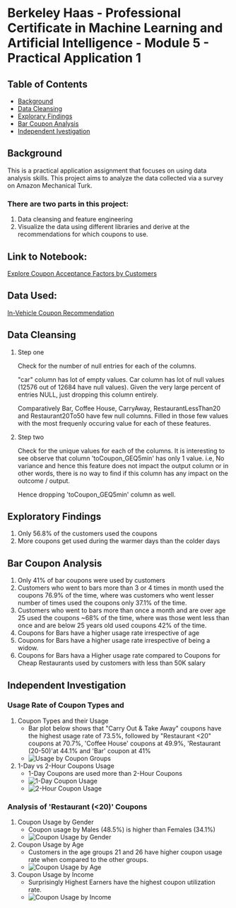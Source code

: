 # Berkeley Haas - Professional Certificate in Machine Learning and Artificial Intelligence - Module 5 - Practical Application 1

## Table of Contents
- [Background](#background)
- [Data Cleansing](#data-cleansing)
- [Explorary Findings](#exploratory-findings)
- [Bar Coupon Analysis](#bar-coupon-analysis)
- [Independent Ivestigation](#independent-investigation)

## Background
This is a practical application assignment that focuses on using data analysis skills.
This project aims to analyze the data collected via a survey on Amazon Mechanical Turk. 

### There are two parts in this project: 
 1. Data cleansing and feature engineering 
 2. Visualize the data using different libraries and derive at the recommendations for which coupons to use.

## Link to Notebook:
[Explore Coupon Acceptance Factors by Customers](https://github.com/nbajam/BH-PCAIML-MOD5-PAA1/blob/main/prompt.ipynb)

## Data Used:
[In-Vehicle Coupon Recommendation](https://archive.ics.uci.edu/dataset/603/in+vehicle+coupon+recommendation)

## Data Cleansing

1. Step one

    Check for the number of null entries for each of the columns.

    "car" column has lot of empty values. Car column has lot of null values (12576 out of 12684 have null values). Given the very large percent of entries NULL, just dropping this column entirely.

    Comparatively Bar, Coffee House, CarryAway, RestaurantLessThan20 and Restaurant20To50 have few null columns. Filled in those few values with the most frequenly occuring value for each of these features.

2. Step two
    
    Check for the unique values for each of the columns. It is interesting to see observe that column 'toCoupon_GEQ5min' has only 1 value. i.e, No variance and hence this feature does not impact the output column or in other words, there is no way to find if this column has any impact on the outcome / output.

    Hence dropping 'toCoupon_GEQ5min' column as well.

## Exploratory Findings 
1. Only 56.8% of the customers used the coupons
2. More coupons get used during the warmer days than the colder days

## Bar Coupon Analysis
1. Only 41% of bar coupons were used by customers
2. Customers who went to bars more than 3 or 4 times in month used the coupons 76.9% of the time, where was customers who went lesser number of times used the coupons only 37.1% of the time.
3. Customers who went to bars more than once a month and are over age 25 used the coupons ~68% of the time, where was those went less than once and are below 25 years old used coupons 42% of the time.
4. Coupons for Bars have a higher usage rate irrespective of age
5. Coupons for Bars have a higher usage rate irrespective of being a widow.
6. Coupons for Bars hava a Higher usage rate compared to Coupons for Cheap Restaurants used by customers with less than 50K salary

## Independent Investigation
### Usage Rate of Coupon Types and 
1. Coupon Types and their Usage
    -  Bar plot below shows that "Carry Out & Take Away" coupons have the highest usage rate of 73.5%, followed by "Restaurant <20" coupons at 70.7%, 'Coffee House' coupons at 49.9%, 'Restaurant (20-50)'at 44.1% and 'Bar' coupon at 41%
    - ![Usage by Coupon Groups](https://github.com/nbajam/BH-PCAIML-MOD5-PAA1/blob/main/images/allcoupons.png)
2. 1-Day vs 2-Hour Coupons Usage
    - 1-Day Coupons are used more than 2-Hour Coupons
    - ![1-Day Coupon Usage](https://github.com/nbajam/BH-PCAIML-MOD5-PAA1/blob/main/images/daycoupons.png)
    - ![2-Hour Coupon Usage](https://github.com/nbajam/BH-PCAIML-MOD5-PAA1/blob/main/images/hourcoupons.png)
### Analysis of 'Restaurant (<20)' Coupons
1. Coupon Usage by Gender 
    - Coupon usage by Males (48.5%) is higher than Females (34.1%)
    - ![Coupon Usage by Gender](https://github.com/nbajam/BH-PCAIML-MOD5-PAA1/blob/main/images/rest20_bygender.png)
2. Coupon Usage by Age
    - Customers in the age groups 21 and 26 have higher coupon usage rate when compared to the other groups.
    - ![Coupon Usage by Age](https://github.com/nbajam/BH-PCAIML-MOD5-PAA1/blob/main/images/rest20_byage.png)
3. Coupon Usage by Income
    - Surprisingly Highest Earners have the highest coupon utilization rate.
    - ![Coupon Usage by Income](https://github.com/nbajam/BH-PCAIML-MOD5-PAA1/blob/main/images/rest20_byincome.png)
